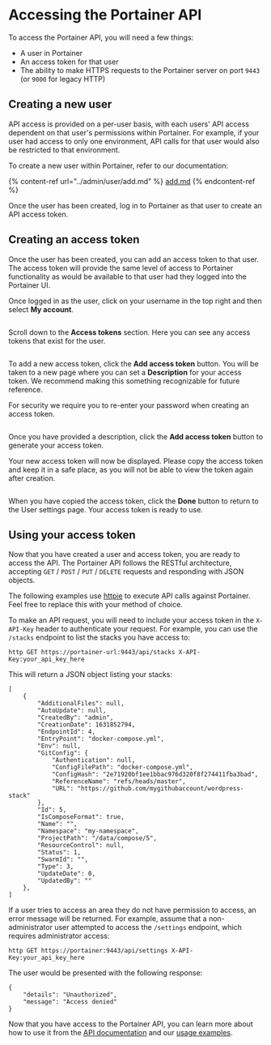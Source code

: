 # Accessing the Portainer API

To access the Portainer API, you will need a few things:

* A user in Portainer
* An access token for that user
* The ability to make HTTPS requests to the Portainer server on port `9443` (or `9000` for legacy HTTP)

## Creating a new user

API access is provided on a per-user basis, with each users' API access dependent on that user's permissions within Portainer. For example, if your user had access to only one environment, API calls for that user would also be restricted to that environment.

To create a new user within Portainer, refer to our documentation:

{% content-ref url="../admin/user/add.md" %}
[add.md](../admin/user/add.md)
{% endcontent-ref %}

Once the user has been created, log in to Portainer as that user to create an API access token.

## Creating an access token

Once the user has been created, you can add an access token to that user. The access token will provide the same level of access to Portainer functionality as would be available to that user had they logged into the Portainer UI.

Once logged in as the user, click on your username in the top right and then select **My account**.

<figure><img src="../.gitbook/assets/2.20-api-access-myaccount.gif" alt=""><figcaption></figcaption></figure>

Scroll down to the **Access tokens** section. Here you can see any access tokens that exist for the user.&#x20;

<figure><img src="../.gitbook/assets/2.15-accountsettings-apitokens.png" alt=""><figcaption></figcaption></figure>

To add a new access token, click the **Add access token** button. You will be taken to a new page where you can set a **Description** for your access token. We recommend making this something recognizable for future reference.&#x20;


For security we require you to re-enter your password when creating an access token.


<figure><img src="../.gitbook/assets/2.20-api-access-createtoken.png" alt=""><figcaption></figcaption></figure>

Once you have provided a description, click the **Add access token** button to generate your access token.

Your new access token will now be displayed. Please copy the access token and keep it in a safe place, as you will not be able to view the token again after creation.

<figure><img src="../.gitbook/assets/2.20-api-access-createdtoken.png" alt=""><figcaption></figcaption></figure>

When you have copied the access token, click the **Done** button to return to the User settings page. Your access token is ready to use.

## Using your access token

Now that you have created a user and access token, you are ready to access the API. The Portainer API follows the RESTful architecture, accepting `GET` / `POST` / `PUT` / `DELETE` requests and responding with JSON objects.


The following examples use [httpie](https://httpie.org/) to execute API calls against Portainer. Feel free to replace this with your method of choice.


To make an API request, you will need to include your access token in the `X-API-Key` header to authenticate your request. For example, you can use the `/stacks` endpoint to list the stacks you have access to:

```
http GET https://portainer-url:9443/api/stacks X-API-Key:your_api_key_here
```

This will return a JSON object listing your stacks:

```
[
    {
        "AdditionalFiles": null,
        "AutoUpdate": null,
        "CreatedBy": "admin",
        "CreationDate": 1631852794,
        "EndpointId": 4,
        "EntryPoint": "docker-compose.yml",
        "Env": null,
        "GitConfig": {
            "Authentication": null,
            "ConfigFilePath": "docker-compose.yml",
            "ConfigHash": "2e71920bf1ee1bbac976d320f8f274411fba3bad",
            "ReferenceName": "refs/heads/master",
            "URL": "https://github.com/mygithubaccount/wordpress-stack"
        },
        "Id": 5,
        "IsComposeFormat": true,
        "Name": "",
        "Namespace": "my-namespace",
        "ProjectPath": "/data/compose/5",
        "ResourceControl": null,
        "Status": 1,
        "SwarmId": "",
        "Type": 3,
        "UpdateDate": 0,
        "UpdatedBy": ""
    },
]
```

If a user tries to access an area they do not have permission to access, an error message will be returned. For example, assume that a non-administrator user attempted to access the `/settings` endpoint, which requires administrator access:

```
http GET https://portainer:9443/api/settings X-API-Key:your_api_key_here
```

The user would be presented with the following response:

```
{
    "details": "Unauthorized",
    "message": "Access denied"
}
```

Now that you have access to the Portainer API, you can learn more about how to use it from the [API documentation](docs.md) and our [usage examples](examples.md).
